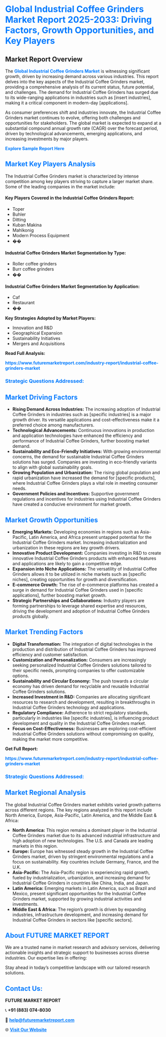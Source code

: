 <h1 style="color: #007BFF;">Global Industrial Coffee Grinders Market Report 2025-2033: Driving Factors, Growth Opportunities, and Key Players</h1>

<section id="overview">
<h2>Market Report Overview</h2>
<p>The <a href="https://www.futuremarketreport.com/industry-report/industrial-coffee-grinders-market" style="color: #007BFF; text-decoration: none;"><strong>Global Industrial Coffee Grinders Market</strong></a> is witnessing significant growth, driven by increasing demand across various industries. This report delves into the key aspects of the Industrial Coffee Grinders market, providing a comprehensive analysis of its current status, future potential, and challenges. The demand for Industrial Coffee Grinders has surged due to its wide-ranging applications in industries such as [insert industries], making it a critical component in modern-day [applications].</p>
<p>As consumer preferences shift and industries innovate, the Industrial Coffee Grinders market continues to evolve, offering both challenges and opportunities for stakeholders. The global market is expected to expand at a substantial compound annual growth rate (CAGR) over the forecast period, driven by technological advancements, emerging applications, and increasing investments by major players.</p>
</section>

<section id="overview">
<p><a href="https://www.futuremarketreport.com/request-sample/reportId=113978" style="color: #007BFF; text-decoration: none;"><strong>Explore Sample Report Here</strong></a></p>
</section>

<section id="key-players">
<h2 style="color: #007BFF;">Market Key Players Analysis</h2>
<p>The Industrial Coffee Grinders market is characterized by intense competition among key players striving to capture a larger market share. Some of the leading companies in the market include:</p>
<h4>Key Players Covered in the Industrial Coffee Grinders Report:</h4>
<ul><li>Toper</li><li>Buhler</li><li>Ditting</li><li>Kuban Makina</li><li>Mahlkonig</li><li>Modern Process Equipment</li><li>��</li></ul>
<h4>Industrial Coffee Grinders Market Segmentation by Type:</h4>
<ul><li>Roller coffee grinders</li><li>Burr coffee grinders</li><li>��</li></ul>

<h4>Industrial Coffee Grinders Market Segmentation by Application:</h4>
<ul><li>Caf</li><li>Restaurant</li><li>��</li></ul>
<p><strong>Key Strategies Adopted by Market Players:</strong></p>
<ul>
<li>Innovation and R&D</li>
<li>Geographical Expansion</li>
<li>Sustainability Initiatives</li>
<li>Mergers and Acquisitions</li>
</ul>
</section>

<section>
<p><strong>Read Full Analysis: </strong></p><a href="https://www.futuremarketreport.com/industry-report/industrial-coffee-grinders-market" style="color: #007BFF; text-decoration: none;"><strong>https://www.futuremarketreport.com/industry-report/industrial-coffee-grinders-market</strong></a>
<h3 style="color: #007BFF;">Strategic Questions Addressed:</h3>
</section>

<section id="driving-factors">
<h2 style="color: #007BFF;">Market Driving Factors</h2>
<ul>
<li><strong>Rising Demand Across Industries:</strong> The increasing adoption of Industrial Coffee Grinders in industries such as [specific industries] is a major growth driver. Its versatile applications and cost-effectiveness make it a preferred choice among manufacturers.</li>
<li><strong>Technological Advancements:</strong> Continuous innovations in production and application technologies have enhanced the efficiency and performance of Industrial Coffee Grinders, further boosting market demand.</li>
<li><strong>Sustainability and Eco-Friendly Initiatives:</strong> With growing environmental concerns, the demand for sustainable Industrial Coffee Grinders solutions has surged. Companies are investing in eco-friendly variants to align with global sustainability goals.</li>
<li><strong>Growing Population and Urbanization:</strong> The rising global population and rapid urbanization have increased the demand for [specific products], where Industrial Coffee Grinders plays a vital role in meeting consumer needs.</li>
<li><strong>Government Policies and Incentives:</strong> Supportive government regulations and incentives for industries using Industrial Coffee Grinders have created a conducive environment for market growth.</li>
</ul>
</section>

<section id="growth-opportunities">
<h2 style="color: #007BFF;">Market Growth Opportunities</h2>
<ul>
<li><strong>Emerging Markets:</strong> Developing economies in regions such as Asia-Pacific, Latin America, and Africa present untapped potential for the Industrial Coffee Grinders market. Increasing industrialization and urbanization in these regions are key growth drivers.</li>
<li><strong>Innovative Product Development:</strong> Companies investing in R&D to create innovative Industrial Coffee Grinders products with enhanced features and applications are likely to gain a competitive edge.</li>
<li><strong>Expansion into Niche Applications:</strong> The versatility of Industrial Coffee Grinders allows it to be utilized in niche markets such as [specific niches], creating opportunities for growth and diversification.</li>
<li><strong>E-commerce Growth:</strong> The rise of e-commerce platforms has created a surge in demand for Industrial Coffee Grinders used in [specific applications], further boosting market growth.</li>
<li><strong>Strategic Partnerships and Collaborations:</strong> Industry players are forming partnerships to leverage shared expertise and resources, driving the development and adoption of Industrial Coffee Grinders products globally.</li>
</ul>
</section>

<section id="trending-factors">
<h2 style="color: #007BFF;">Market Trending Factors</h2>
<ul>
<li><strong>Digital Transformation:</strong> The integration of digital technologies in the production and distribution of Industrial Coffee Grinders has improved efficiency and customer satisfaction.</li>
<li><strong>Customization and Personalization:</strong> Consumers are increasingly seeking personalized Industrial Coffee Grinders solutions tailored to their specific needs, prompting companies to offer customizable options.</li>
<li><strong>Sustainability and Circular Economy:</strong> The push towards a circular economy has driven demand for recyclable and reusable Industrial Coffee Grinders solutions.</li>
<li><strong>Increased Investment in R&D:</strong> Companies are allocating significant resources to research and development, resulting in breakthroughs in Industrial Coffee Grinders technology and applications.</li>
<li><strong>Regulatory Compliance:</strong> Adherence to strict regulatory standards, particularly in industries like [specific industries], is influencing product development and quality in the Industrial Coffee Grinders market.</li>
<li><strong>Focus on Cost-Effectiveness:</strong> Businesses are exploring cost-efficient Industrial Coffee Grinders solutions without compromising on quality, making the market more competitive.</li>
</ul>
</section>

<section>
<p><strong>Get Full Report: </strong></p><a href="https://www.futuremarketreport.com/industry-report/industrial-coffee-grinders-market" style="color: #007BFF; text-decoration: none;"><strong>https://www.futuremarketreport.com/industry-report/industrial-coffee-grinders-market</strong></a>
<h3 style="color: #007BFF;">Strategic Questions Addressed:</h3>
</section>


<section id="regional-analysis">
<h2 style="color: #007BFF;">Market Regional Analysis</h2>
<p>The global Industrial Coffee Grinders market exhibits varied growth patterns across different regions. The key regions analyzed in this report include North America, Europe, Asia-Pacific, Latin America, and the Middle East & Africa:</p>
<ul>
<li><strong>North America:</strong> This region remains a dominant player in the Industrial Coffee Grinders market due to its advanced industrial infrastructure and high adoption of new technologies. The U.S. and Canada are leading markets in this region.</li>
<li><strong>Europe:</strong> Europe has witnessed steady growth in the Industrial Coffee Grinders market, driven by stringent environmental regulations and a focus on sustainability. Key countries include Germany, France, and the U.K.</li>
<li><strong>Asia-Pacific:</strong> The Asia-Pacific region is experiencing rapid growth, fueled by industrialization, urbanization, and increasing demand for Industrial Coffee Grinders in countries like China, India, and Japan.</li>
<li><strong>Latin America:</strong> Emerging markets in Latin America, such as Brazil and Mexico, present significant opportunities for the Industrial Coffee Grinders market, supported by growing industrial activities and investments.</li>
<li><strong>Middle East & Africa:</strong> The region’s growth is driven by expanding industries, infrastructure development, and increasing demand for Industrial Coffee Grinders in sectors like [specific sectors].</li>
</ul>
</section>

<footer>
<h2 style="color: #007BFF;">About FUTURE MARKET REPORT</h2>
<p>We are a trusted name in market research and advisory services, delivering actionable insights and strategic support to businesses across diverse industries. Our expertise lies in offering:</p>

<p>Stay ahead in today’s competitive landscape with our tailored research solutions.</p>

<h2 style="color: #007BFF;">Contact Us:</h2>
<p><strong>FUTURE MARKET REPORT</strong></p>
<p>📞 <strong>+91 (883) 074-8030</strong></p>
<p>📧 <strong><a href="mailto:help@futuremarketreport.com" style="color: #007BFF;">help@futuremarketreport.com</a></strong></p>
<p>🌐 <strong><a href="https://www.futuremarketreport.com/" style="color: #007BFF;">Visit Our Website</a></strong></p>
</footer>